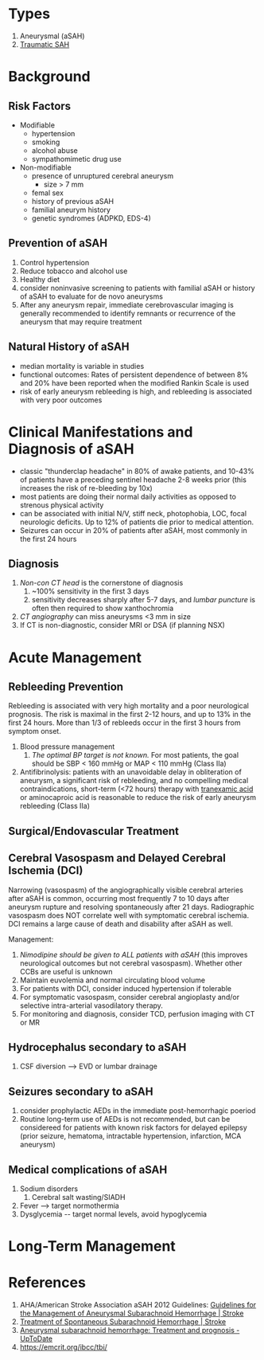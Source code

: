 # Types
1. Aneurysmal (aSAH)
2. [Traumatic SAH](../Critical%20Care/Neuro%20Critical%20Care/Traumatic%20Brain%20Injury.md#Traumatic%20SAH)

# Background
## Risk Factors
- Modifiable
	- hypertension
	- smoking
	- alcohol abuse
	- sympathomimetic drug use
- Non-modifiable
	- presence of unruptured cerebral aneurysm
		- size > 7 mm
	- femal sex
	- history of previous aSAH
	- familial aneurym history
	- genetic syndromes (ADPKD, EDS-4)

## Prevention of aSAH
1. Control hypertension
2. Reduce tobacco and alcohol use
3. Healthy diet
4. consider noninvasive screening to patients with familial aSAH or history of aSAH to evaluate for de novo aneurysms
5. After any aneurysm repair, immediate cerebrovascular imaging is generally recommended to identify remnants or recurrence of the aneurysm that may require treatment

## Natural History of aSAH
- median mortality is variable in studies
- functional outcomes: Rates of persistent dependence of between 8% and 20% have been reported when the modified Rankin Scale is used
- risk of early aneurysm rebleeding is high, and rebleeding is associated with very poor outcomes

# Clinical Manifestations and Diagnosis of aSAH
- classic "thunderclap headache" in 80% of awake patients, and 10-43% of patients have a preceding sentinel headache 2-8 weeks prior (this increases the risk of re-bleeding by 10x)
- most patients are doing their normal daily activities as opposed to strenous physical activity
- can be associated with initial N/V, stiff neck, photophobia, LOC, focal neurologic deficits. Up to 12% of patients die prior to medical attention.
- Seizures can occur in 20% of patients after aSAH, most commonly in the first 24 hours

## Diagnosis
1. *Non-con CT head* is the cornerstone of diagnosis
	1. ~100% sensitivity in the first 3 days
	2. sensitivity decreases sharply after 5-7 days, and *lumbar puncture* is often then required to show xanthochromia
3. *CT angiography* can miss aneurysms <3 mm in size
4. If CT is non-diagnostic, consider MRI or DSA (if planning NSX)

# Acute Management
## Rebleeding Prevention
Rebleeding is associated with very high mortality and a poor neurological prognosis. The risk is maximal in the first 2-12 hours, and up to 13% in the first 24 hours. More than 1/3 of rebleeds occur in the first 3 hours from symptom onset.
1. Blood pressure management
	1. *The optimal BP target is not known.* For most patients, the goal should be SBP < 160 mmHg or MAP < 110 mmHg (Class IIa)
3. Antifibrinolysis: patients with an unavoidable delay in obliteration of aneurysm, a significant risk of rebleeding, and no compelling medical contraindications, short-term (<72 hours) therapy with [tranexamic acid](../Critical%20Care/Transfusions%20and%20Bleeding/Tranexamic%20Acid.md) or aminocaproic acid is reasonable to reduce the risk of early aneurysm rebleeding (Class IIa)

## Surgical/Endovascular Treatment

## Cerebral Vasospasm and Delayed Cerebral Ischemia (DCI)
Narrowing (vasospasm) of the angiographically visible cerebral arteries after aSAH is common, occurring most frequently 7 to 10 days after aneurysm rupture and resolving spontaneously after 21 days. Radiographic vasospasm does NOT correlate well with symptomatic cerebral ischemia. DCI remains a large cause of death and disability after aSAH as well.

Management:
1.  *Nimodipine should be given to ALL patients with aSAH* (this improves neurological outcomes but not cerebral vasospasm). Whether other CCBs are useful is unknown
2. Maintain euvolemia and normal circulating blood volume
3. For patients with DCI, consider induced hypertension if tolerable 
4. For symptomatic vasospasm, consider cerebral angioplasty and/or selective intra-arterial vasodilatory therapy.
5. For monitoring and diagnosis, consider TCD, perfusion imaging with CT or MR

## Hydrocephalus secondary to aSAH
1. CSF diversion --> EVD or lumbar drainage

## Seizures secondary to aSAH
1. consider prophylactic AEDs in the immediate post-hemorrhagic poeriod
2. Routine long-term use of AEDs is not recommended, but can be considereed for patients with known risk factors for delayed epilepsy (prior seizure, hematoma, intractable hypertension, infarction, MCA aneurysm)

## Medical complications of aSAH
1. Sodium disorders
	1. Cerebral salt wasting/SIADH
2. Fever --> target normothermia
3. Dysglycemia -- target normal levels, avoid hypoglycemia 

# Long-Term Management


# References
1. AHA/American Stroke Association aSAH 2012 Guidelines: [Guidelines for the Management of Aneurysmal Subarachnoid Hemorrhage | Stroke](https://www.ahajournals.org/doi/10.1161/str.0b013e3182587839)
2. [Treatment of Spontaneous Subarachnoid Hemorrhage | Stroke](https://www.ahajournals.org/doi/full/10.1161/STROKEAHA.119.025997)
3. [Aneurysmal subarachnoid hemorrhage: Treatment and prognosis - UpToDate](https://www.uptodate.com/contents/aneurysmal-subarachnoid-hemorrhage-treatment-and-prognosis)
4. https://emcrit.org/ibcc/tbi/
